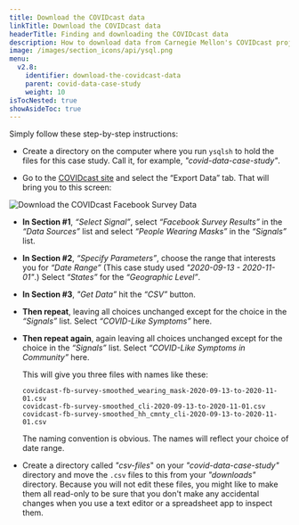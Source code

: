 ```yaml
---
title: Download the COVIDcast data
linkTitle: Download the COVIDcast data
headerTitle: Finding and downloading the COVIDcast data
description: How to download data from Carnegie Mellon's COVIDcast project for linear regression analysis using YSQL
image: /images/section_icons/api/ysql.png
menu:
  v2.8:
    identifier: download-the-covidcast-data
    parent: covid-data-case-study
    weight: 10
isTocNested: true
showAsideToc: true
---
```


Simply follow these step-by-step instructions:

-  Create a directory on the computer where you run `ysqlsh` to hold the files for this case study. Call it, for example, _"covid-data-case-study"_.

- Go to the [COVIDcast site](https://covidcast.cmu.edu/) and select the “Export Data” tab. That will bring you to this screen:

![Download the COVIDcast Facebook Survey Data](/images/api/ysql/exprs/aggregate_functions/covid-data-case-study/covidcast-real-time-covid-19-indicators.png)

- **In Section #1**, _“Select Signal”_, select _“Facebook Survey Results”_ in the _“Data Sources”_ list and select _“People Wearing Masks”_ in the _“Signals”_ list.

- **In Section #2**, _“Specify Parameters”_, choose the range that interests you for _“Date Range”_ (This case study used _"2020-09-13 - 2020-11-01"_.) Select _“States”_ for the _“Geographic Level”_.

- **In Section #3**, _"Get Data”_ hit the _“CSV”_ button.

- **Then repeat**, leaving all choices unchanged except for the choice in the _“Signals”_ list. Select _“COVID-Like Symptoms”_ here.

- **Then repeat again**, again leaving all choices unchanged except for the choice in the _“Signals”_ list. Select _“COVID-Like Symptoms in Community”_ here.

   This will give you three files with names like these:

   ```
   covidcast-fb-survey-smoothed_wearing_mask-2020-09-13-to-2020-11-01.csv
   covidcast-fb-survey-smoothed_cli-2020-09-13-to-2020-11-01.csv
   covidcast-fb-survey-smoothed_hh_cmnty_cli-2020-09-13-to-2020-11-01.csv
   ```

   The naming convention is obvious. The names will reflect your choice of date range.
   
- Create a directory called _"csv-files_" on your  _"covid-data-case-study"_ directory and move the `.csv` files to this from your _"downloads"_ directory. Because you will not edit these files, you might like to make them all read-only to be sure that you don't make any accidental changes when you use a text editor or a spreadsheet app to inspect them.
